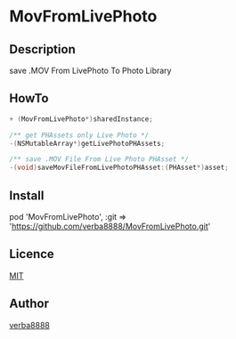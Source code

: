# MovFromLivePhoto

## Description

save .MOV From LivePhoto To Photo Library

## HowTo

```objective-c
+ (MovFromLivePhoto*)sharedInstance;

/** get PHAssets only Live Photo */
-(NSMutableArray*)getLivePhotoPHAssets;

/** save .MOV File From Live Photo PHAsset */
-(void)saveMovFileFromLivePhotoPHAsset:(PHAsset*)asset;
```

## Install

pod 'MovFromLivePhoto', :git => 'https://github.com/verba8888/MovFromLivePhoto.git'

## Licence

[MIT](https://github.com/verba8888/MovFromLivePhoto/blob/master/LICENSE)

## Author

[verba8888](https://github.com/verba8888)

